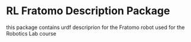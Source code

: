 # RL Fratomo Description Package
this package contains urdf descriprion for the Fratomo robot used for the Robotics Lab course

